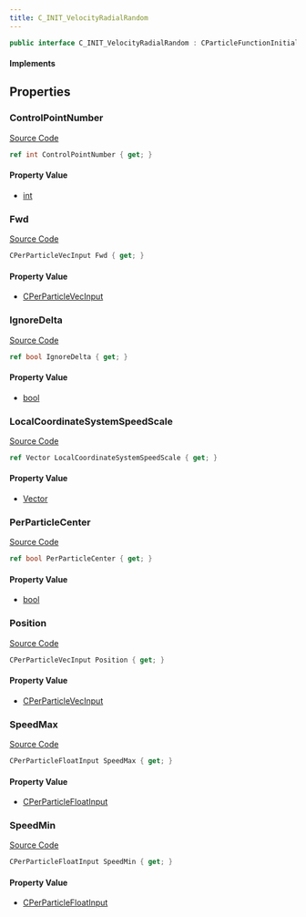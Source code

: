 ```yaml
---
title: C_INIT_VelocityRadialRandom
---
```


```csharp
public interface C_INIT_VelocityRadialRandom : CParticleFunctionInitializer, CParticleFunction, ISchemaClass<CParticleFunction>, ISchemaClass<CParticleFunctionInitializer>, ISchemaClass<C_INIT_VelocityRadialRandom>, ISchemaField, ISchemaClass, INativeHandle
```

#### Implements

## Properties

### ControlPointNumber

[Source Code](https://github.com/swiftly-solution/swiftlys2/blob/main/managed/src/SwiftlyS2.Generated/Schemas/Interfaces/C_INIT_VelocityRadialRandom.cs#L19)

```csharp
ref int ControlPointNumber { get; }
```

#### Property Value

- [int](https://learn.microsoft.com/dotnet/api/system.int32)

### Fwd

[Source Code](https://github.com/swiftly-solution/swiftlys2/blob/main/managed/src/SwiftlyS2.Generated/Schemas/Interfaces/C_INIT_VelocityRadialRandom.cs#L23)

```csharp
CPerParticleVecInput Fwd { get; }
```

#### Property Value

- [CPerParticleVecInput](/docs/api/shared/schemadefinitions/cperparticlevecinput)

### IgnoreDelta

[Source Code](https://github.com/swiftly-solution/swiftlys2/blob/main/managed/src/SwiftlyS2.Generated/Schemas/Interfaces/C_INIT_VelocityRadialRandom.cs#L31)

```csharp
ref bool IgnoreDelta { get; }
```

#### Property Value

- [bool](https://learn.microsoft.com/dotnet/api/system.boolean)

### LocalCoordinateSystemSpeedScale

[Source Code](https://github.com/swiftly-solution/swiftlys2/blob/main/managed/src/SwiftlyS2.Generated/Schemas/Interfaces/C_INIT_VelocityRadialRandom.cs#L29)

```csharp
ref Vector LocalCoordinateSystemSpeedScale { get; }
```

#### Property Value

- [Vector](/docs/api/shared/natives/vector)

### PerParticleCenter

[Source Code](https://github.com/swiftly-solution/swiftlys2/blob/main/managed/src/SwiftlyS2.Generated/Schemas/Interfaces/C_INIT_VelocityRadialRandom.cs#L17)

```csharp
ref bool PerParticleCenter { get; }
```

#### Property Value

- [bool](https://learn.microsoft.com/dotnet/api/system.boolean)

### Position

[Source Code](https://github.com/swiftly-solution/swiftlys2/blob/main/managed/src/SwiftlyS2.Generated/Schemas/Interfaces/C_INIT_VelocityRadialRandom.cs#L21)

```csharp
CPerParticleVecInput Position { get; }
```

#### Property Value

- [CPerParticleVecInput](/docs/api/shared/schemadefinitions/cperparticlevecinput)

### SpeedMax

[Source Code](https://github.com/swiftly-solution/swiftlys2/blob/main/managed/src/SwiftlyS2.Generated/Schemas/Interfaces/C_INIT_VelocityRadialRandom.cs#L27)

```csharp
CPerParticleFloatInput SpeedMax { get; }
```

#### Property Value

- [CPerParticleFloatInput](/docs/api/shared/schemadefinitions/cperparticlefloatinput)

### SpeedMin

[Source Code](https://github.com/swiftly-solution/swiftlys2/blob/main/managed/src/SwiftlyS2.Generated/Schemas/Interfaces/C_INIT_VelocityRadialRandom.cs#L25)

```csharp
CPerParticleFloatInput SpeedMin { get; }
```

#### Property Value

- [CPerParticleFloatInput](/docs/api/shared/schemadefinitions/cperparticlefloatinput)

